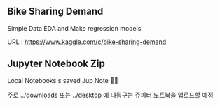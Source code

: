 ## Bike Sharing Demand

Simple Data EDA and Make regression models

URL : https://www.kaggle.com/c/bike-sharing-demand

## Jupyter Notebook Zip

Local Notebooks's saved Jup Note 📁📁

주로 ../downloads 또는 ../desktop 에 나뒹구는 쥬피터 노트북을 업로드할 예정

